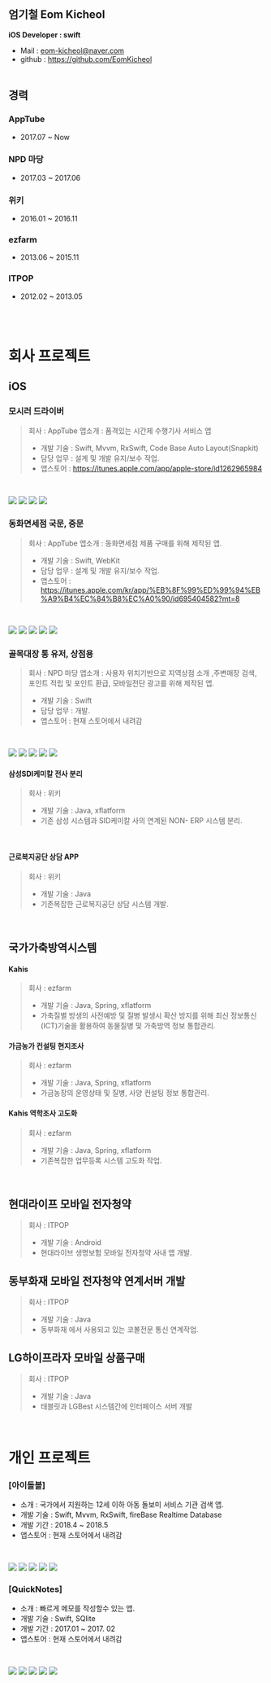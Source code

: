 엄기철 Eom Kicheol
-
**iOS Developer : swift**  
- Mail : <eom-kicheol@naver.com>  
- github : https://github.com/EomKicheol
 <br /> <br />
 
경력
-
### AppTube
* 2017.07 ~ Now

### NPD 마당
* 2017.03 ~ 2017.06

### 위키
* 2016.01 ~ 2016.11

### ezfarm
* 2013.06 ~ 2015.11

### ITPOP
* 2012.02 ~ 2013.05


 <br /> <br />
 
# 회사 프로젝트
## iOS

### 모시러 드라이버
> 회사 : AppTube
> 앱소개 : 품격있는 시간제 수행기사 서비스 앱
> * 개발 기술 : Swift, Mvvm, RxSwift, Code Base Auto Layout(Snapkit)
> * 담당 업무 : 설계 및 개발 유지/보수 작업.
> * 앱스토어 : https://itunes.apple.com/app/apple-store/id1262965984

<br />

![](https://github.com/EomKicheol/resume/blob/master/images/apptube/mosiler_01.jpg?raw=true) 
![](https://github.com/EomKicheol/resume/blob/master/images/apptube/mosiler_02.jpg?raw=true)
![](https://github.com/EomKicheol/resume/blob/master/images/apptube/mosiler_03.jpg?raw=true) 
![](https://github.com/EomKicheol/resume/blob/master/images/apptube/mosiler_04.jpg?raw=true) 

### 동화면세점 국문, 중문
> 회사 : AppTube
> 앱소개 : 동화면세점 제품 구매를 위해 제작된 앱.
> * 개발 기술 : Swift, WebKit
> * 담당 업무 : 설계 및 개발 유지/보수 작업.
> * 앱스토어 : https://itunes.apple.com/kr/app/%EB%8F%99%ED%99%94%EB%A9%B4%EC%84%B8%EC%A0%90/id695404582?mt=8

<br />

![](https://github.com/EomKicheol/resume/blob/master/images/apptube/dongwha_01.jpg?raw=true) 
![](https://github.com/EomKicheol/resume/blob/master/images/apptube/dongwha_02.jpg?raw=true) 
![](https://github.com/EomKicheol/resume/blob/master/images/apptube/dongwha_03.jpg?raw=true) 
![](https://github.com/EomKicheol/resume/blob/master/images/apptube/dongwha_04.jpg?raw=true) 
![](https://github.com/EomKicheol/resume/blob/master/images/apptube/dongwha_05.jpg?raw=true) 

### 골목대장 통 유저, 상점용
> 회사 : NPD 마당
> 앱소개 : 사용자 위치기반으로 지역상점 소개 ,주변매장 검색, 포인트 적립 및 포인트 환급, 모바일전단 광고를 위해 제작된 앱.
> * 개발 기술 : Swift
> * 담당 업무 : 개발. 
> * 앱스토어 : 현재 스토어에서 내려감

<br />

![](https://github.com/EomKicheol/resume/blob/master/images/npd/tong_01.png?raw=true) 
![](https://github.com/EomKicheol/resume/blob/master/images/npd/tong_02.png?raw=true)
![](https://github.com/EomKicheol/resume/blob/master/images/npd/tong_03.png?raw=true) 
![](https://github.com/EomKicheol/resume/blob/master/images/npd/tong_04.png?raw=true) 
![](https://github.com/EomKicheol/resume/blob/master/images/npd/tong_05.png?raw=true) 



#### 삼성SDI케미칼 전사 분리
> 회사 : 위키
> * 개발 기술 : Java, xflatform
> * 기존 삼성 시스템과 SID케미칼 사의 연계된 NON- ERP 시스템 분리.
<br />

#### 근로복지공단 상담 APP
> 회사 : 위키
> * 개발 기술 : Java
> * 기존복잡한 근로복지공단 상담 시스템 개발.
<br />

## 국가가축방역시스템
#### Kahis
> 회사 : ezfarm
> * 개발 기술 : Java, Spring, xflatform
> * 가축질별 방생의 사전예방 및 질병 발생시 확산 방지를 위해 최신 정보통신(ICT)기술을 활용하여 동물질병 및 가축방역 정보 통합관리.

#### 가금농가 컨설팅 현지조사 
> 회사 : ezfarm
> * 개발 기술 : Java, Spring, xflatform
> * 가금농장의 운영상태 및 질병, 사양 컨설팅 정보 통합관리.

#### Kahis 역학조사 고도화
> 회사 : ezfarm
> * 개발 기술 : Java, Spring, xflatform
> * 기존복잡한 업무등록 시스템 고도화 작업.


<br />

## 현대라이프 모바일 전자청약
> 회사 : ITPOP
> * 개발 기술 : Android
> * 현대라이브 생명보험 모바일 전자청약 사내 앱 개발.

## 동부화재 모바일 전자청약 연계서버 개발
> 회사 : ITPOP
> * 개발 기술 : Java
> * 동부화재 에서 사용되고 있는 코볼전문 통신 연계작업.

## LG하이프라자 모바일 상품구매
> 회사 : ITPOP
> * 개발 기술 : Java
> * 태블릿과 LGBest 시스템간에 인터페이스 서버 개발

<br />

# 개인 프로젝트
### [아이돌볼]
* 소개 : 국가에서 지원하는 12세 이하 아동 돌보미 서비스 기관 검색 앱.
* 개발 기술 : Swift, Mvvm, RxSwift, fireBase Realtime Database
* 개발 기간 : 2018.4 ~ 2018.5
* 앱스토어 : 현재 스토어에서 내려감
<br />

![](https://github.com/EomKicheol/resume/blob/master/images/individual/baby_01.jpg?raw=true)
![](https://github.com/EomKicheol/resume/blob/master/images/individual/baby_02.PNG?raw=true)
![](https://github.com/EomKicheol/resume/blob/master/images/individual/baby_03.PNG?raw=true)
![](https://github.com/EomKicheol/resume/blob/master/images/individual/baby_05.PNG?raw=true)
![](https://github.com/EomKicheol/resume/blob/master/images/individual/baby_06.PNG?raw=true)

	
### [QuickNotes]
* 소개 : 빠르게 메모를 작성할수 있는 앱.
* 개발 기술 : Swift, SQlite
* 개발 기간 : 2017.01 ~ 2017. 02
* 앱스토어 : 현재 스토어에서 내려감

<br />

![](https://github.com/EomKicheol/resume/blob/master/images/individual/quickNotes_01.jpg?raw=true)
![](https://github.com/EomKicheol/resume/blob/master/images/individual/quickNotes_02.jpg?raw=true)
![](https://github.com/EomKicheol/resume/blob/master/images/individual/quickNotes_03.jpg?raw=true)
![](https://github.com/EomKicheol/resume/blob/master/images/individual/quickNotes_04.jpg?raw=true)
![](https://github.com/EomKicheol/resume/blob/master/images/individual/quickNotes_05.jpg?raw=true)


